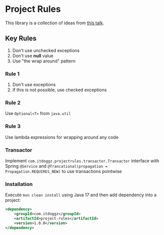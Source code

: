 # Project Rules

This library is a collection of ideas from [this talk](https://www.youtube.com/watch?v=MIG2nwULff8&ab_channel=IT%27sTinkoff).

## Key Rules

1. Don't use unchecked exceptions
2. Don't use **null** value
3. Use "the wrap around" pattern

### Rule 1

1. Don't use exceptions
2. If this is not possible, use checked exceptions

### Rule 2

Use `Optional<T>` from `java.util`

### Rule 3

Use lambda expressions for wrapping around any code

### Transactor

Implement `com.itdoggz.projectrules.transactor.Transactor` interface
with Spring `@Service` and
`@Trancational(propagation = Propagation.REQUIRES_NEW)` to use transactions pointwise

### Installation

Execute `mvn clean install` using Java 17 and then add dependency into a project:

```xml
<dependency>
    <groupId>com.itdoggz</groupId>
    <artifactId>project-rules</artifactId>
    <version>1.0.0</version>
</dependency>
```
